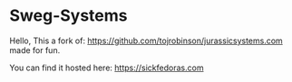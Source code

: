 # Sweg-Systems
Hello, This a fork of: https://github.com/tojrobinson/jurassicsystems.com made for fun. 

You can find it hosted here: https://sickfedoras.com
